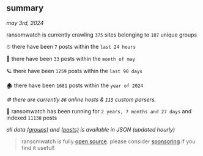 
## summary
_may 3rd, 2024_

ransomwatch is currently crawling `375` sites belonging to `187` unique groups

⏲ there have been `7` posts within the `last 24 hours`

🦈 there have been `33` posts within the `month of may`

🪐 there have been `1259` posts within the `last 90 days`

🏚 there have been `1681` posts within the `year of 2024`

_⚙️ there are currently `86` online hosts & `115` custom parsers._

🦕 ransomwatch has been running for `2 years, 7 months and 27 days` and indexed `11138` posts

_all data  [(groups)](http://ransomwhat.telemetry.ltd/groups) and [(posts)](http://ransomwhat.telemetry.ltd/posts) is available in JSON (updated hourly)_

> ransomwatch is fully [open source](https://github.com/joshhighet/ransomwatch#ransomwatch--). please consider [sponsoring](https://github.com/sponsors/joshhighet) if you find it useful!
